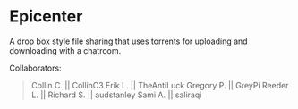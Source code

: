 # Epicenter
A drop box style file sharing that uses torrents for uploading and downloading with a chatroom.

Collaborators:
> Collin C. || CollinC3
> Erik L. || TheAntiLuck
> Gregory P. || GreyPi
> Reeder L. || 
> Richard S. || audstanley
> Sami A. || saliraqi
